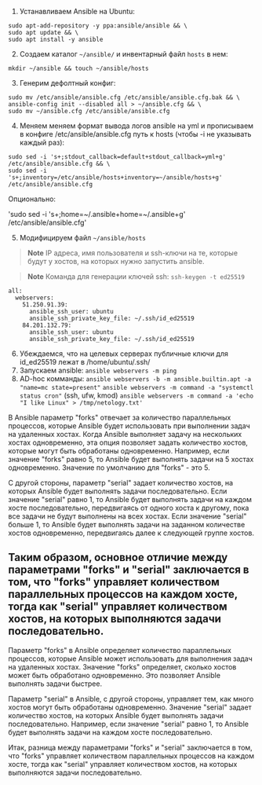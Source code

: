 1. Устанавливаем Ansible на Ubuntu:
```
sudo apt-add-repository -y ppa:ansible/ansible && \
sudo apt update && \
sudo apt install -y ansible
```

2. Создаем каталог `~/ansible/` и инвентарный файл `hosts` в нем:

`mkdir ~/ansible && touch ~/ansible/hosts`

3. Генерим дефолтный конфиг:
```
sudo mv /etc/ansible/ansible.cfg /etc/ansible/ansible.cfg.bak && \
ansible-config init --disabled all > ~/ansible.cfg && \
sudo mv ~/ansible.cfg /etc/ansible/ansible.cfg
```

4. Меняем меняем формат вывода логов ansible на yml и прописываем в конфиге /etc/ansible/ansible.cfg путь к hosts (чтобы -i не указывать каждый раз):
```
sudo sed -i 's+;stdout_callback=default+stdout_callback=yml+g' /etc/ansible/ansible.cfg && \
sudo sed -i 's+;inventory=/etc/ansible/hosts+inventory=~/ansible/hosts+g' /etc/ansible/ansible.cfg
```
Опционально:

'sudo sed -i 's+;home=~/.ansible+home=~/.ansible+g' /etc/ansible/ansible.cfg'

5. Модифицируем файл `~/ansible/hosts`

> **Note**
> IP адреса, имя пользователя и ssh-ключи на те, которые будут у хостов, на которых нужно запустить ansible.

> **Note**
> Команда для генерации ключей ssh: `ssh-keygen -t ed25519`

```
all:
  webservers:
    51.250.91.39:
      ansible_ssh_user: ubuntu
      ansible_ssh_private_key_file: ~/.ssh/id_ed25519
    84.201.132.79:
      ansible_ssh_user: ubuntu
      ansible_ssh_private_key_file: ~/.ssh/id_ed25519
```

6. Убеждаемся, что на целевых серверах публичные ключи для id_ed25519 лежат в /home/ubuntu/.ssh/
7. Запускаем ansible: `ansible webservers -m ping`
8. AD-hoc комманды:
    `ansible webservers -b -m ansible.builtin.apt -a "name=mc state=present"`
    `ansible webservers -m command -a "systemctl status cron"` (ssh, ufw, kmod)
    `ansible webservers -m command -a 'echo "I like Linux" > /tmp/netology.txt'`


В Ansible параметр "forks" отвечает за количество параллельных процессов, которые Ansible будет использовать при выполнении задач на удаленных хостах. Когда Ansible выполняет задачу на нескольких хостах одновременно, эта опция позволяет задать количество хостов, которые могут быть обработаны одновременно. Например, если значение "forks" равно 5, то Ansible будет выполнять задачи на 5 хостах одновременно. Значение по умолчанию для "forks" - это 5.

С другой стороны, параметр "serial" задает количество хостов, на которых Ansible будет выполнять задачи последовательно. Если значение "serial" равно 1, то Ansible будет выполнять задачи на каждом хосте последовательно, передвигаясь от одного хоста к другому, пока все задачи не будут выполнены на всех хостах. Если значение "serial" больше 1, то Ansible будет выполнять задачи на заданном количестве хостов одновременно, передвигаясь далее к следующей группе хостов.

Таким образом, основное отличие между параметрами "forks" и "serial" заключается в том, что "forks" управляет количеством параллельных процессов на каждом хосте, тогда как "serial" управляет количеством хостов, на которых выполняются задачи последовательно.
---
Параметр "forks" в Ansible определяет количество параллельных процессов, которые Ansible может использовать для выполнения задач на удаленных хостах. Значение "forks" определяет, сколько хостов может быть обработано одновременно. Это позволяет Ansible выполнять задачи быстрее.

Параметр "serial" в Ansible, с другой стороны, управляет тем, как много хостов могут быть обработаны одновременно. Значение "serial" задает количество хостов, на которых Ansible будет выполнять задачи последовательно. Например, если значение "serial" равно 1, то Ansible будет выполнять задачи на каждом хосте последовательно.

Итак, разница между параметрами "forks" и "serial" заключается в том, что "forks" управляет количеством параллельных процессов на каждом хосте, тогда как "serial" управляет количеством хостов, на которых выполняются задачи последовательно.